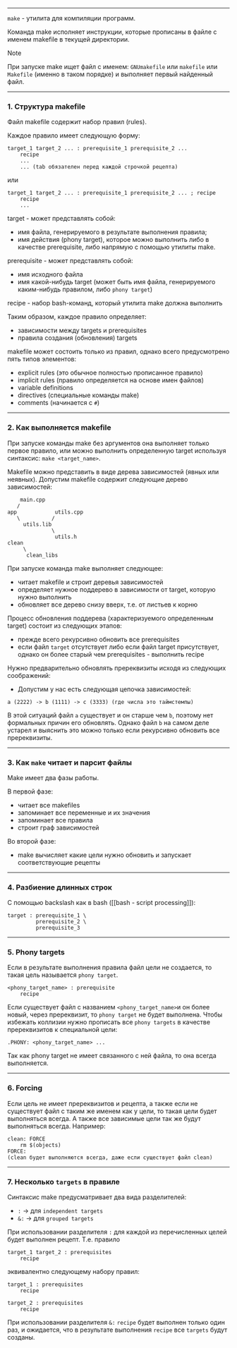 ___
`make` - утилита для компиляции программ.

Команда make исполняет инструкции, которые прописаны в файле с именем makefile в текущей директории.

>[!note]
>При запуске make ищет файл с именем: `GNUmakefile` или `makefile` или `Makefile` (именно в таком порядке) и выполняет первый найденный файл.

___
###  1. Структура makefile

Файл makefile содержит набор правил (rules).

Каждое правило имеет следующую форму:
```make
target_1 target_2 ... : prerequisite_1 prerequisite_2 ...
	recipe
	...
	... (tab обязателен перед каждой строчкой рецепта)
```
или
```
target_1 target_2 ... : prerequisite_1 prerequisite_2 ... ; recipe
	recipe
	...
```

target - может представлять собой:
- имя файла, генерируемого в результате выполнения правила;
- имя действия (phony target), которое можно выполнить либо в качестве prerequisite, либо напрямую с помощью утилиты make.

prerequisite - может представлять собой:
- имя исходного файла
- имя какой-нибудь target (может быть имя файла, генерируемого каким-нибудь правилом, либо `phony target`)

recipe - набор bash-команд, который утилита make должна выполнить

Таким образом, каждое правило определяет:
- зависимости между targets и prerequisites
- правила создания (обновления) targets

makefile может состоить только из правил, однако всего предусмотрено пять типов элементов:
- explicit rules (это обычное полностью прописанное правило)
- implicit rules (правило определяется на основе имен файлов)
- variable definitions
- directives (специальные команды make)
- comments (начинается с `#`)
___
### 2. Как выполняется makefile

При запуске команды make без аргументов она выполняет только первое правило, или можно выполнить определенную target используя синтаксис: `make <target_name>`.

Makefile можно представить в виде дерева зависимостей (явных или неявных). Допустим makefile содержит следующие дерево зависимостей:
```
    main.cpp
   / 
app            utils.cpp
   \          /
	 utils.lib
              \
			   utils.h
clean
	 \
	  clean_libs
```

При запуске команда make выполняет следующее:
- читает makefile и строит деревья зависимостей
- определяет нужное поддерево в зависимости от target, которую нужно выполнить
- обновляет все дерево снизу вверх, т.е. от листьев к корню

Процесс обновления поддерева (характеризуемого определенным target) состоит из следующих этапов:
- прежде всего рекурсивно обновить все prerequisites
- если файл `target` отсутствует либо если файл target присутствует, однако он более старый чем prerequisites - выполнить recipe

Нужно предварительно обновлять пререквизиты исходя из следующих соображений:
- Допустим у нас есть следующая цепочка зависимостей:
```
a (2222) -> b (1111) -> c (3333) (где числа это таймстемпы)
```
В этой ситуаций файл `a` существует и он старше чем `b`, поэтому нет формальных причин его обновлять. Однако файл `b` на самом деле устарел и выяснить это можно только если рекурсивно обновить все пререквизиты.

___
### 3. Как `make` читает и парсит файлы

Make имеет два фазы работы.

В первой фазе:
- читает все makefiles
- запоминает все переменные и их значения
- запоминает все правила
- строит граф зависимостей

Во второй фазе:
- make вычисляет какие цели нужно обновить и запускает соответствующие рецепты

___
### 4. Разбиение длинных строк

С помощью backslash как в bash ([[bash - script processing]]):
```
target : prerequisite_1 \
         prerequisite_2 \
         prerequisite_3
```

___
### 5. Phony targets

Если в результате выполнения правила файл цели не создается, то такая цель называется `phony target`.
```
<phony_target_name> : prerequisite
	recipe
```
Если существует файл с названием `<phony_target_name>`и он более новый, через пререквизит, то `phony target` не будет выполнена. Чтобы избежать коллизии нужно прописать все `phony targets` в качестве пререквизитов к специальной цели:
```
.PHONY: <phony_target_name> ...
```

Так как phony target не имеет связанного с ней файла, то она всегда выполняется.

___
### 6. Forcing

Если цель не имеет пререквизитов и рецепта, а также если не существует файл с таким же именем как у цели, то такая цели будет выполняться всегда. А также все зависимые цели так же будут выполняться всегда. Например:
```
clean: FORCE
	rm $(objects)
FORCE:
(clean будет выполняются всегда, даже если существует файл clean)
```

___
### 7. Несколько `targets` в правиле

Синтаксис make предусматривает два вида разделителей:
- `:` -> для `independent targets`
- `&:` -> для `grouped targets`

При использовании разделителя `:` для каждой из перечисленных целей будет выполнен рецепт. Т.е. правило
```
target_1 target_2 : prerequisites
	recipe
```
эквивалентно следующему набору правил:
```
target_1 : prerequisites
	recipe

target_2 : prerequisites
	recipe
```

При использовании разделителя `&:` `recipe` будет выполнен только один раз, и ожидается, что в результате выполнения `recipe` все `targets` будут созданы.
